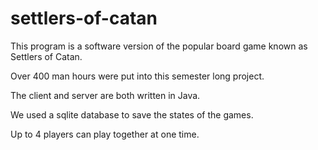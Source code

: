 # settlers-of-catan

This program is a software version of the popular board game known as Settlers of Catan.<br>

Over 400 man hours were put into this semester long project.<br>

The client and server are both written in Java.<br>

We used a sqlite database to save the states of the games.<br>

Up to 4 players can play together at one time.<br>

